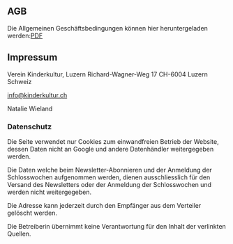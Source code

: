 ## AGB
Die Allgemeinen Geschäftsbedingungen können hier heruntergeladen werden:[PDF](/assets/pdf/agb_schlosswochen.pdf)

## Impressum
Verein Kinderkultur, Luzern 
Richard-Wagner-Weg 17
CH-6004 Luzern 
Schweiz

[info@kinderkultur.ch](mailto:info@kinderkultur.ch)


Natalie Wieland


### Datenschutz

Die Seite verwendet nur Cookies zum einwandfreien Betrieb der Website, dessen Daten nicht an Google und andere Datenhändler weitergegeben werden.

Die Daten welche beim Newsletter-Abonnieren und der Anmeldung der Schlosswochen aufgenommen werden, dienen ausschliesslich für den Versand des Newsletters oder der Anmeldung der Schlosswochen und werden nicht weitergegeben. 

Die Adresse kann jederzeit durch den Empfänger aus dem Verteiler gelöscht werden.


Die Betreiberin übernimmt keine Verantwortung für den Inhalt der verlinkten Quellen.



